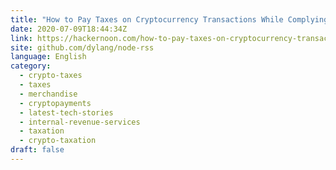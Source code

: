```yaml
---
title: "How to Pay Taxes on Cryptocurrency Transactions While Complying with IRS Requirements?"
date: 2020-07-09T18:44:34Z
link: https://hackernoon.com/how-to-pay-taxes-on-cryptocurrency-transactions-while-complying-with-irs-requirements-ox1w3yof?source=rss&utm_medium=RSS&utm_source=news.12bit.vn
site: github.com/dylang/node-rss
language: English
category:
  - crypto-taxes
  - taxes
  - merchandise
  - cryptopayments
  - latest-tech-stories
  - internal-revenue-services
  - taxation
  - crypto-taxation
draft: false
---
```


